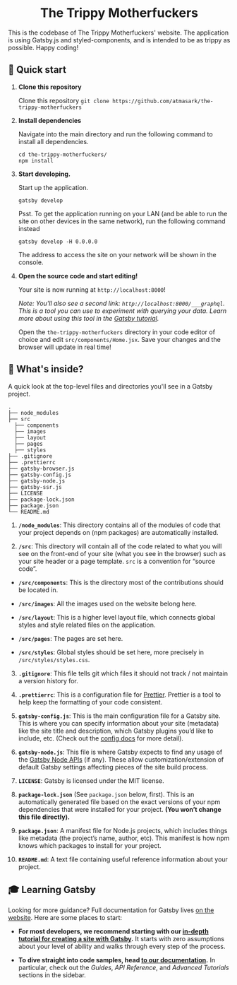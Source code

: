 <h1 align="center">
  The Trippy Motherfuckers
</h1>

This is the codebase of The Trippy Motherfuckers' website.
The application is using Gatsby.js and styled-components, and is intended to be as trippy as possible. Happy coding!

## 🚀 Quick start

1. **Clone this repository**

   Clone this repository
   `git clone https://github.com/atmasark/the-trippy-motherfuckers`

2. **Install dependencies**

   Navigate into the main directory and run the following command to install all dependencies.

   ```shell
   cd the-trippy-motherfuckers/
   npm install
   ```

3. **Start developing.**

   Start up the application.

   ```shell
   gatsby develop
   ```

   Psst. To get the application running on your LAN (and be able to run the site on other devices in the same network), run the following command instead

   ```shell
   gatsby develop -H 0.0.0.0
   ```

   The address to access the site on your network will be shown in the console.

4. **Open the source code and start editing!**

   Your site is now running at `http://localhost:8000`!

   _Note: You'll also see a second link: _`http://localhost:8000/___graphql`_. This is a tool you can use to experiment with querying your data. Learn more about using this tool in the [Gatsby tutorial](https://www.gatsbyjs.org/tutorial/part-five/#introducing-graphiql)._

   Open the `the-trippy-motherfuckers` directory in your code editor of choice and edit `src/components/Home.jsx`. Save your changes and the browser will update in real time!

## 🧐 What's inside?

A quick look at the top-level files and directories you'll see in a Gatsby project.

    .
    ├── node_modules
    ├── src
      ├── components
      ├── images
      ├── layout
      ├── pages
      ├── styles
    ├── .gitignore
    ├── .prettierrc
    ├── gatsby-browser.js
    ├── gatsby-config.js
    ├── gatsby-node.js
    ├── gatsby-ssr.js
    ├── LICENSE
    ├── package-lock.json
    ├── package.json
    └── README.md

1.  **`/node_modules`**: This directory contains all of the modules of code that your project depends on (npm packages) are automatically installed.

2.  **`/src`**: This directory will contain all of the code related to what you will see on the front-end of your site (what you see in the browser) such as your site header or a page template. `src` is a convention for “source code”.

- **`/src/components`**: This is the directory most of the contributions should be located in.

- **`/src/images`**: All the images used on the website belong here.

- **`/src/layout`**: This is a higher level layout file, which connects global styles and style related files on the application.

- **`/src/pages`**: The pages are set here.

- **`/src/styles`**: Global styles should be set here, more precisely in `/src/styles/styles.css`.

3.  **`.gitignore`**: This file tells git which files it should not track / not maintain a version history for.

4.  **`.prettierrc`**: This is a configuration file for [Prettier](https://prettier.io/). Prettier is a tool to help keep the formatting of your code consistent.

5.  **`gatsby-config.js`**: This is the main configuration file for a Gatsby site. This is where you can specify information about your site (metadata) like the site title and description, which Gatsby plugins you’d like to include, etc. (Check out the [config docs](https://www.gatsbyjs.org/docs/gatsby-config/) for more detail).

6.  **`gatsby-node.js`**: This file is where Gatsby expects to find any usage of the [Gatsby Node APIs](https://www.gatsbyjs.org/docs/node-apis/) (if any). These allow customization/extension of default Gatsby settings affecting pieces of the site build process.

7.  **`LICENSE`**: Gatsby is licensed under the MIT license.

8.  **`package-lock.json`** (See `package.json` below, first). This is an automatically generated file based on the exact versions of your npm dependencies that were installed for your project. **(You won’t change this file directly).**

9.  **`package.json`**: A manifest file for Node.js projects, which includes things like metadata (the project’s name, author, etc). This manifest is how npm knows which packages to install for your project.

10. **`README.md`**: A text file containing useful reference information about your project.

## 🎓 Learning Gatsby

Looking for more guidance? Full documentation for Gatsby lives [on the website](https://www.gatsbyjs.org/). Here are some places to start:

- **For most developers, we recommend starting with our [in-depth tutorial for creating a site with Gatsby](https://www.gatsbyjs.org/tutorial/).** It starts with zero assumptions about your level of ability and walks through every step of the process.

- **To dive straight into code samples, head [to our documentation](https://www.gatsbyjs.org/docs/).** In particular, check out the _Guides_, _API Reference_, and _Advanced Tutorials_ sections in the sidebar.
